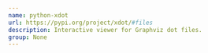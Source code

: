 ```yaml
---
name: python-xdot
url: https://pypi.org/project/xdot/#files
description: Interactive viewer for Graphviz dot files.
group: None
---
```

